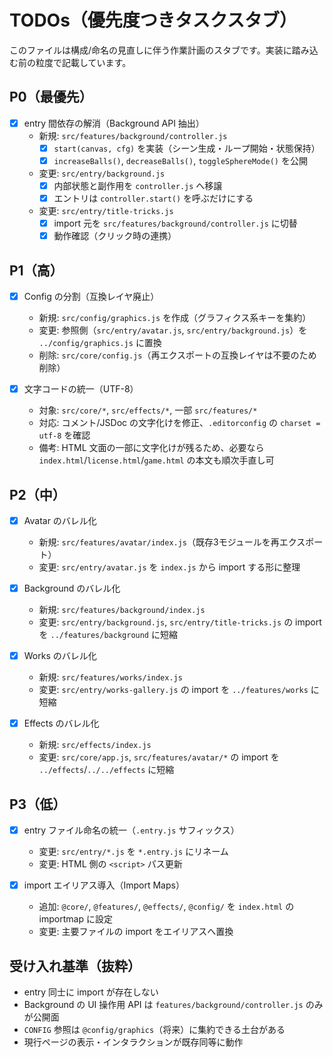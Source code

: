 # TODOs（優先度つきタスクスタブ）

このファイルは構成/命名の見直しに伴う作業計画のスタブです。実装に踏み込む前の粒度で記載しています。

## P0（最優先）

- [x] entry 間依存の解消（Background API 抽出）
  - 新規: `src/features/background/controller.js`
    - [x] `start(canvas, cfg)` を実装（シーン生成・ループ開始・状態保持）
    - [x] `increaseBalls()`, `decreaseBalls()`, `toggleSphereMode()` を公開
  - 変更: `src/entry/background.js`
    - [x] 内部状態と副作用を `controller.js` へ移譲
    - [x] エントリは `controller.start()` を呼ぶだけにする
  - 変更: `src/entry/title-tricks.js`
    - [x] import 元を `src/features/background/controller.js` に切替
    - [x] 動作確認（クリック時の連携）

## P1（高）

- [x] Config の分割（互換レイヤ廃止）
  - 新規: `src/config/graphics.js` を作成（グラフィクス系キーを集約）
  - 変更: 参照側（`src/entry/avatar.js`, `src/entry/background.js`）を `../config/graphics.js` に置換
  - 削除: `src/core/config.js`（再エクスポートの互換レイヤは不要のため削除）

- [x] 文字コードの統一（UTF-8）
  - 対象: `src/core/*`, `src/effects/*`, 一部 `src/features/*`
  - 対応: コメント/JSDoc の文字化けを修正、`.editorconfig` の `charset = utf-8` を確認
  - 備考: HTML 文面の一部に文字化けが残るため、必要なら `index.html`/`license.html`/`game.html` の本文も順次手直し可

## P2（中）

- [x] Avatar のバレル化
  - 新規: `src/features/avatar/index.js`（既存3モジュールを再エクスポート）
  - 変更: `src/entry/avatar.js` を `index.js` から import する形に整理
  
- [x] Background のバレル化
  - 新規: `src/features/background/index.js`
  - 変更: `src/entry/background.js`, `src/entry/title-tricks.js` の import を `../features/background` に短縮

- [x] Works のバレル化
  - 新規: `src/features/works/index.js`
  - 変更: `src/entry/works-gallery.js` の import を `../features/works` に短縮

- [x] Effects のバレル化
  - 新規: `src/effects/index.js`
  - 変更: `src/core/app.js`, `src/features/avatar/*` の import を `../effects`/`../../effects` に短縮

## P3（低）

- [x] entry ファイル命名の統一（`.entry.js` サフィックス）
  - 変更: `src/entry/*.js` を `*.entry.js` にリネーム
  - 変更: HTML 側の `<script>` パス更新

- [x] import エイリアス導入（Import Maps）
  - 追加: `@core/`, `@features/`, `@effects/`, `@config/` を `index.html` の importmap に設定
  - 変更: 主要ファイルの import をエイリアスへ置換

## 受け入れ基準（抜粋）

- entry 同士に import が存在しない
- Background の UI 操作用 API は `features/background/controller.js` のみが公開面
- `CONFIG` 参照は `@config/graphics`（将来）に集約できる土台がある
- 現行ページの表示・インタラクションが既存同等に動作
